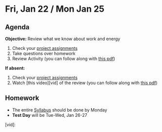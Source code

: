 Fri, Jan 22 / Mon Jan 25
==================

Agenda
---------
**Objective:** Review what we know about work and energy

1. Check your [project assignments][topics]  
2. Take questions over homework
3. Review Activity (you can follow along with [this pdf][pdf])

**If absent:**
1. Check your [project assignments][topics] 
2. Watch [this video][vid] of the review (you can follow along with [this pdf][pdf])

Homework 
-------------
- The entire [Syllabus] should be done by Monday
- **Test Day** will be Tue-Wed, Jan 26-27

[syllabus]: https://avon.schoology.com/course/2624603229/materials?f=369853538
[topics]: https://avoncsc-my.sharepoint.com/:x:/g/personal/zjrohrbach_avon-schools_org/EQcK-LpYgaBNldVSN8gEERwB444aftk4zoaeYRWqFjUKMw?e=PlvklW  
[pdf]: https://avon.schoology.com/course/2624603229/materials/gp/4586011038
[vid]:
<!--stackedit_data:
eyJoaXN0b3J5IjpbMTg0NzQwNDMzNywzODEyMzg1NDQsLTE4NT
k3MjYwNzcsNzE1NTY2MDgxLDIxMzgwMTI1MTgsLTIxNDYzNzA4
MTBdfQ==
-->